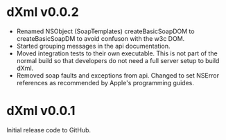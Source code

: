 # dXml v0.0.2* Renamed NSObject (SoapTemplates) createBasicSoapDOM to createBasicSoapDM to avoid confuson with the w3c DOM.* Started grouping messages in the api documentation.* Moved integration tests to their own executable. This is not part of the normal build so that developers do not need a full server setup to build dXml.* Removed soap faults and exceptions from api. Changed to set NSError references as recommended by Apple's programming guides.# dXml v0.0.1Initial release code to GitHub.